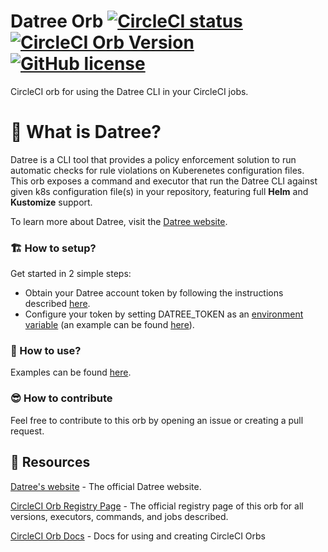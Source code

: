 # Datree Orb [![CircleCI status](https://circleci.com/gh/naorpeled/datree-circleci-orb.svg?style=shield "CircleCI status")](https://circleci.com/gh/naorpeled/datree-circleci-orb) [![CircleCI Orb Version](https://badges.circleci.com/orbs/naorpeled/datree.svg)](https://circleci.com/developer/orbs/orb/naorpeled/datree) [![GitHub license](https://img.shields.io/badge/license-MIT-blue.svg)](https://raw.githubusercontent.com/naorpeled/datree-circleci-orb/main/LICENSE)

CircleCI orb for using the Datree CLI in your CircleCI jobs.

# 🤖 What is Datree?
Datree is a CLI tool that provides a policy enforcement solution to run automatic checks for rule violations on Kuberenetes configuration files.  
This orb exposes a command and executor that run the Datree CLI against given k8s configuration file(s) in your repository, featuring full **Helm** and **Kustomize** support.


To learn more about Datree, visit the [Datree website](https://www.datree.io/).

### 🏗️ How to setup?
Get started in 2 simple steps:

- Obtain your Datree account token by following the instructions described [here](https://hub.datree.io/setup/account-token#connect-your-dashboard-to-the-cli).
- Configure your token by setting DATREE_TOKEN as an [environment variable](https://circleci.com/docs/2.0/env-vars/#environment-variable-usage-options) (an example can be found [here](https://circleci.com/developer/orbs/orb/naorpeled/datree#usage-policy-check)).


### 📙 How to use?
Examples can be found [here](https://circleci.com/developer/orbs/orb/naorpeled/datree#quick-start).

### 😎 How to contribute
Feel free to contribute to this orb by opening an issue or creating a pull request.

## 🏹 Resources

[Datree's website](https://www.datree.io/) - The official Datree website.

[CircleCI Orb Registry Page](https://circleci.com/orbs/registry/orb/naorpeled/datree) - The official registry page of this orb for all versions, executors, commands, and jobs described.

[CircleCI Orb Docs](https://circleci.com/docs/2.0/orb-intro/#section=configuration) - Docs for using and creating CircleCI Orbs
